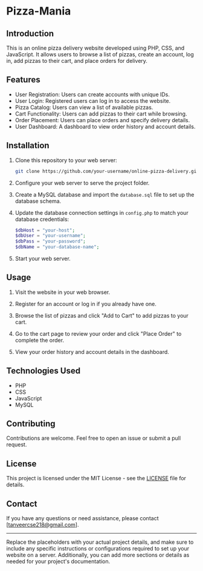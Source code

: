 # Pizza-Mania

## Introduction

This is an online pizza delivery website developed using PHP, CSS, and JavaScript. It allows users to browse a list of pizzas, create an account, log in, add pizzas to their cart, and place orders for delivery.

## Features

- User Registration: Users can create accounts with unique IDs.
- User Login: Registered users can log in to access the website.
- Pizza Catalog: Users can view a list of available pizzas.
- Cart Functionality: Users can add pizzas to their cart while browsing.
- Order Placement: Users can place orders and specify delivery details.
- User Dashboard: A dashboard to view order history and account details.

## Installation

1. Clone this repository to your web server:

   ```bash
   git clone https://github.com/your-username/online-pizza-delivery.git
   ```

2. Configure your web server to serve the project folder.

3. Create a MySQL database and import the `database.sql` file to set up the database schema.

4. Update the database connection settings in `config.php` to match your database credentials:

   ```php
   $dbHost = "your-host";
   $dbUser = "your-username";
   $dbPass = "your-password";
   $dbName = "your-database-name";
   ```

5. Start your web server.

## Usage

1. Visit the website in your web browser.

2. Register for an account or log in if you already have one.

3. Browse the list of pizzas and click "Add to Cart" to add pizzas to your cart.

4. Go to the cart page to review your order and click "Place Order" to complete the order.

5. View your order history and account details in the dashboard.

## Technologies Used

- PHP
- CSS
- JavaScript
- MySQL

## Contributing

Contributions are welcome. Feel free to open an issue or submit a pull request.

## License

This project is licensed under the MIT License - see the [LICENSE](LICENSE) file for details.

## Contact

If you have any questions or need assistance, please contact [tanveercse218@gmail.com].

---

Replace the placeholders with your actual project details, and make sure to include any specific instructions or configurations required to set up your website on a server. Additionally, you can add more sections or details as needed for your project's documentation.
